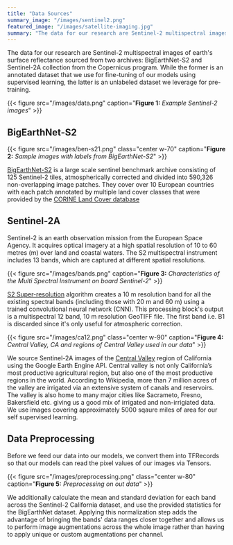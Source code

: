 ```yaml
---
title: "Data Sources"
summary_image: "/images/sentinel2.png"
featured_image: "/images/satellite-imaging.jpg"
summary: "The data for our research are Sentinel-2 multispectral images of earth's surface reflectance sourced from two archives: BigEarthNet-S2 and Sentinel-2A collection from the Copernicus program."
---
```


The data for our research are Sentinel-2 multispectral images of earth's surface reflectance sourced from two archives: BigEarthNet-S2 and Sentinel-2A collection from the Copernicus program. While the former is an annotated  dataset that we use for fine-tuning of our models using supervised learning, the latter is an unlabeled dataset we leverage for pre-training.

{{< figure src="/images/data.png" caption="**Figure 1:** *Example Sentinel-2 images*" >}}

## BigEarthNet-S2

{{< figure src="/images/ben-s21.png" class="center w-70" caption="**Figure 2:** *Sample images with labels from BigEarthNet-S2*" >}}

[BigEarthNet-S2](http://http://bigearth.net/) is a large scale sentinel benchmark archive consisting of 125 Sentinel-2 tiles, atmospherically corrected and divided into 590,326 non-overlapping image patches. They cover over 10 European countries with each patch annotated by multiple land cover classes that were provided by the [CORINE Land Cover database](https://land.copernicus.eu/user-corner/technical-library/corine-land-cover-nomenclature-guidelines/html)


## Sentinel-2A
Sentinel-2 is an earth observation mission from the European Space Agency. It acquires optical imagery at a high spatial resolution of 10 to 60 metres (m) over land and coastal waters. The S2 multispectral instrument includes 13 bands, which are captured at different spatial resolutions.

{{< figure src="/images/bands.png" caption="**Figure 3:** *Characteristics of the Multi Spectral Instrument on board Sentinel-2*" >}}

[S2 Super-resolution](https://up42.com/blog/tech/sentinel-2-superresolution) algorithm creates a 10 m resolution band for all the existing spectral bands (including those with 20 m and 60 m) using a trained convolutional neural network (CNN). This processing block's output is a multispectral 12 band, 10 m resolution GeoTIFF file. The first band i.e. B1 is discarded since it's only useful for atmospheric correction.

{{< figure src="/images/ca12.png" class="center w-90" caption="**Figure 4:** *Central Valley, CA and regions of Central Valley used in our data*" >}}

We source Sentinel-2A images of the [Central Valley](https://en.wikipedia.org/wiki/Central_Valley_(California)) region of California using the Google Earth Engine API. Central valley is not only California’s most productive agricultural region, but also one of the most productive regions in the world. According to Wikipedia, more than 7 million acres of the valley are irrigated via an extensive system of canals and reservoirs. The valley is also home to many major cities like Sacrameto, Fresno, Bakersfield etc. giving us a good mix of irrigated and non-irrigiated data. We use images covering approximately 5000 sqaure miles of area for our self supervised learning.


## Data Preprocessing

Before we feed our data into our models, we convert them into TFRecords so that our models can read the pixel values of our images via Tensors.

{{< figure src="/images/preprocessing.png" class="center w-80" caption="**Figure 5:** *Preprocessing on out data*" >}}

We additionally calculate the mean and standard deviation for each band across the Sentinel-2 California dataset, and use the provided statistics for the BigEarthNet dataset. Applying this normalization step adds the advantage of bringing the bands' data ranges closer together and allows us to perform image augmentations across the whole image rather than having to apply unique or custom augmentations per channel.
